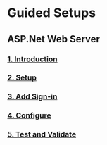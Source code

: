 # Guided Setups
## ASP.Net Web Server
### [1. Introduction](active-directory-serversidewebapp-aspnetwebapp-intro.md)
### [2. Setup](active-directory-serversidewebapp-aspnetwebapp-setup.md)
### [3. Add Sign-in](active-directory-serversidewebapp-aspnetwebapp-signin.md)
### [4. Configure](active-directory-serversidewebapp-aspnetwebapp-configure.md)
### [5. Test and Validate](active-directory-serversidewebapp-aspnetwebapp-testvalidate.md)
